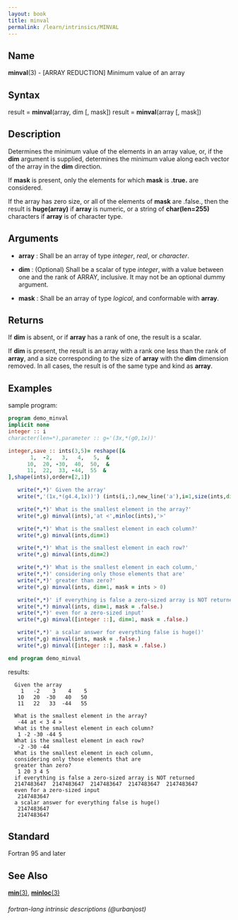 ```yaml
---
layout: book
title: minval
permalink: /learn/intrinsics/MINVAL
---
```

## __Name__

__minval__(3) - \[ARRAY REDUCTION\] Minimum value of an array

## __Syntax__

result = __minval__(array, dim \[, mask\]) result = __minval__(array \[,
mask\])

## __Description__

Determines the minimum value of the elements in an array value, or, if
the __dim__ argument is supplied, determines the minimum value along each
vector of the array in the __dim__ direction. 

If __mask__ is present, only the
elements for which __mask__ is __.true.__ are considered. 

If the array has zero size, or all of the elements of __mask__ are
.false., then the result is __huge(array)__ if __array__ is numeric, or a
string of __char(len=255)__ characters if __array__ is of character type.

## __Arguments__

  - __array__
    : Shall be an array of type _integer_, _real_, or _character_.

  - __dim__
    : (Optional) Shall be a scalar of type _integer_, with a value between
    one and the rank of ARRAY, inclusive. It may not be an optional
    dummy argument.

  - __mask__
    : Shall be an array of type _logical_, and conformable with __array__.

## __Returns__

If __dim__ is absent, or if __array__ has a rank of one, the result is a scalar.

If __dim__ is present, the result is an array with a rank one less than the
rank of __array__, and a size corresponding to the size of __array__ with the
__dim__ dimension removed. In all cases, the result is of the same type and
kind as __array__.

## __Examples__

sample program:

```fortran
program demo_minval
implicit none
integer :: i
character(len=*),parameter :: g='(3x,*(g0,1x))'

integer,save :: ints(3,5)= reshape([&
       1,  -2,   3,   4,   5,  &
      10,  20, -30,  40,  50,  &
      11,  22,  33, -44,  55  &
],shape(ints),order=[2,1])

   write(*,*)' Given the array'
   write(*,'(1x,*(g4.4,1x))') (ints(i,:),new_line('a'),i=1,size(ints,dim=1))

   write(*,*)' What is the smallest element in the array?'
   write(*,g) minval(ints),'at <',minloc(ints),'>'

   write(*,*)' What is the smallest element in each column?'
   write(*,g) minval(ints,dim=1)

   write(*,*)' What is the smallest element in each row?'
   write(*,g) minval(ints,dim=2)

   write(*,*)' What is the smallest element in each column,'
   write(*,*)' considering only those elements that are'
   write(*,*)' greater than zero?'
   write(*,g) minval(ints, dim=1, mask = ints > 0)

   write(*,*)' if everything is false a zero-sized array is NOT returned'
   write(*,*) minval(ints, dim=1, mask = .false.)
   write(*,*)' even for a zero-sized input'
   write(*,g) minval([integer ::], dim=1, mask = .false.)

   write(*,*)' a scalar answer for everything false is huge()'
   write(*,g) minval(ints, mask = .false.)
   write(*,g) minval([integer ::], mask = .false.)

end program demo_minval
```

results:

```text
  Given the array
    1   -2    3    4    5    
   10   20  -30   40   50    
   11   22   33  -44   55    

  What is the smallest element in the array?
   -44 at < 3 4 >
  What is the smallest element in each column?
   1 -2 -30 -44 5
  What is the smallest element in each row?
   -2 -30 -44
  What is the smallest element in each column,
  considering only those elements that are
  greater than zero?
   1 20 3 4 5
  if everything is false a zero-sized array is NOT returned
  2147483647  2147483647  2147483647  2147483647  2147483647
  even for a zero-sized input
   2147483647
  a scalar answer for everything false is huge()
   2147483647
   2147483647
```

## __Standard__

Fortran 95 and later

## __See Also__

[__min__(3)](MIN),
[__minloc__(3)](MINLOC)

###### fortran-lang intrinsic descriptions (@urbanjost)
